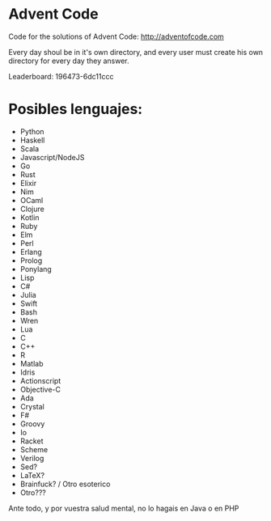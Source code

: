 # Advent Code

Code for the solutions of Advent Code: http://adventofcode.com

Every day shoul be in it's own directory, and every user must create his own directory for every day they answer.

Leaderboard: 196473-6dc11ccc

# Posibles lenguajes:

- Python
- Haskell
- Scala
- Javascript/NodeJS
- Go
- Rust
- Elixir
- Nim
- OCaml
- Clojure
- Kotlin
- Ruby
- Elm
- Perl
- Erlang
- Prolog
- Ponylang
- Lisp
- C#
- Julia
- Swift
- Bash
- Wren
- Lua
- C
- C++
- R
- Matlab
- Idris
- Actionscript
- Objective-C
- Ada
- Crystal
- F#
- Groovy
- Io
- Racket
- Scheme
- Verilog
- Sed?
- LaTeX?
- Brainfuck? / Otro esoterico
- Otro???

Ante todo, y por vuestra salud mental, no lo hagais en Java o en PHP

